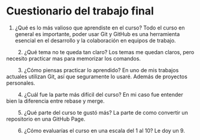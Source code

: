# Cuestionario del trabajo final
1. ¿Qué es lo más valioso que aprendiste en el curso?
Todo el curso en general es importante, poder usar Git y GitHub es una herramienta esencial en el desarrollo y la colaboración en equipos de trabajo.

        2. ¿Qué tema no te queda tan claro?
Los temas me quedan claros, pero necesito practicar mas para memorizar los comandos.

        3. ¿Cómo piensas practicar lo aprendido?
En uno de mis trabajos actuales utilizan Git, así que seguramente lo usaré. Además de proyectos personales.

        4. ¿Cuál fue la parte más difícil del curso?
En mi caso fue entender bien la diferencia entre rebase y merge.

        5. ¿Qué parte del curso te gustó más?
La parte de como convertir un repositorio en una GitHub Page.

        6. ¿Cómo evaluarías el curso en una escala del 1 al 10?
Le doy un 9.

